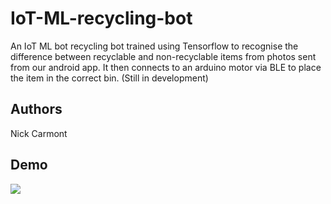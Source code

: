 # IoT-ML-recycling-bot

An IoT ML bot recycling bot trained using Tensorflow to recognise the difference between recyclable and non-recyclable items from photos sent from our android app. It then connects to an arduino motor via BLE to place the item in the correct bin. (Still in development)

## Authors
Nick Carmont

## Demo
![](IoT-walle-demo.gif)
